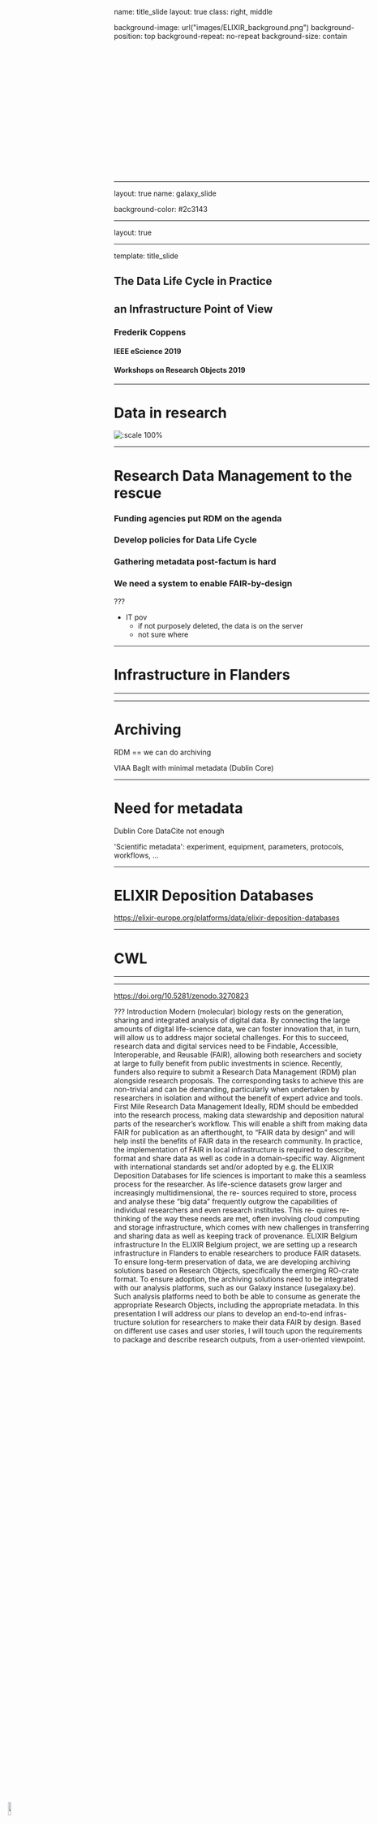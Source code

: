 name: title_slide
layout: true
class: right, middle

background-image: url("images/ELIXIR_background.png")
background-position: top
background-repeat: no-repeat
background-size: contain

<div style="height:250px"></div>

<img src="images/ELIXIR_logo_white_background.png" height="8%" style="position:absolute;left:2%;bottom:2%;" />

---
layout: true
name: galaxy_slide

background-color: #2c3143

---

layout: true

<img src="images/ELIXIR_logo_white_background.png" height="8%" style="position:absolute;left:2%;bottom:2%;" />

---
template: title_slide

## The Data Life Cycle in Practice
## an Infrastructure Point of View

### Frederik Coppens

#### IEEE eScience 2019
#### Workshops on Research Objects 2019

---

# Data in research

![:scale 100%](images/storage_actual.png)

---

# Research Data Management to the rescue

### Funding agencies put RDM on the agenda

### Develop policies for Data Life Cycle

### Gathering metadata post-factum is hard

### We need a system to enable **FAIR-by-design**

???

* IT pov
  - if not purposely deleted, the data is on the server
  - not sure where

---

# Infrastructure in Flanders

<div w3-include-html="infrastructure.html"></div>

---

<div w3-include-html="https://frederikcoppens.github.io/slidedecks/ELIXIR_Belgium_rocrate_20190924/infrastructure.html"></div>

---

# Archiving

RDM == we can do archiving

VIAA BagIt with minimal metadata (Dublin Core)

---

# Need for metadata

Dublin Core
DataCite
not enough

'Scientific metadata': experiment, equipment, parameters, protocols, workflows, ...

---

# ELIXIR Deposition Databases

https://elixir-europe.org/platforms/data/elixir-deposition-databases

---

# CWL

---


---

https://doi.org/10.5281/zenodo.3270823

???
Introduction
Modern (molecular) biology rests on the generation, sharing and integrated analysis of digital data. By connecting the large amounts of digital life-science data, we can foster innovation that, in turn, will allow us to address major societal challenges. For this to succeed, research data and digital services need to be Findable, Accessible, Interoperable, and Reusable (FAIR), allowing both researchers and society at large to fully benefit from public investments in science. Recently, funders also require to submit a Research Data Management (RDM) plan alongside research proposals. The corresponding tasks to achieve this are non-trivial and can be demanding, particularly when undertaken by researchers in isolation and without the benefit of expert advice and tools.
First Mile Research Data Management
Ideally, RDM should be embedded into the research process, making data stewardship and deposition natural parts of the researcher’s workflow. This will enable a shift from making data FAIR for publication as an afterthought, to “FAIR data by design” and will help instil the benefits of FAIR data in the research community. In practice, the implementation of FAIR in local infrastructure is required to describe, format and share data as well as code in a domain-specific way. Alignment with international standards set and/or adopted by e.g. the ELIXIR Deposition Databases for life sciences is important to make this a seamless process for the researcher.
As life-science datasets grow larger and increasingly multidimensional, the re- sources required to store, process and analyse these “big data” frequently outgrow the capabilities of individual researchers and even research institutes. This re- quires re-thinking of the way these needs are met, often involving cloud computing and storage infrastructure, which comes with new challenges in transferring and sharing data as well as keeping track of provenance.
ELIXIR Belgium infrastructure
In the ELIXIR Belgium project, we are setting up a research infrastructure in Flanders to enable researchers to produce FAIR datasets. To ensure long-term preservation of data, we are developing archiving solutions based on Research Objects, specifically the emerging RO-crate format. To ensure adoption, the archiving solutions need to be integrated with our analysis platforms, such as our Galaxy instance (usegalaxy.be). Such analysis platforms need to both be able to consume as generate the appropriate Research Objects, including the appropriate metadata.
In this presentation I will address our plans to develop an end-to-end infras- tructure solution for researchers to make their data FAIR by design. Based on different use cases and user stories, I will touch upon the requirements to package and describe research outputs, from a user-oriented viewpoint.
